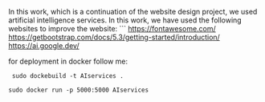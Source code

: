 In this work, which is a continuation of the website design project, we used artificial intelligence services.
In this work, we have used the following websites to improve the website:
‍‍‍‍‍‍```
https://fontawesome.com/
https://getbootstrap.com/docs/5.3/getting-started/introduction/
https://ai.google.dev/

for deployment in docker follow me:
```
 sudo dockebuild -t AIservices .
```
```
sudo docker run -p 5000:5000 AIservices
```
